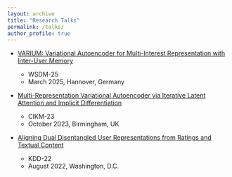 ```yaml
---
layout: archive
title: "Research Talks"
permalink: /talks/
author_profile: true
---
```

* [VARIUM: Variational Autoencoder for Multi-Interest Representation with Inter-User Memory]()
  * WSDM-25
  * March 2025, Hannover, Germany

* [Multi-Representation Variational Autoencoder via Iterative Latent Attention and Implicit Differentiation]()
  * CIKM-23
  * October 2023, Birmingham, UK
  
* [Aligning Dual Disentangled User Representations from Ratings and Textual Content]()
  * KDD-22
  * August 2022, Washington, D.C.
